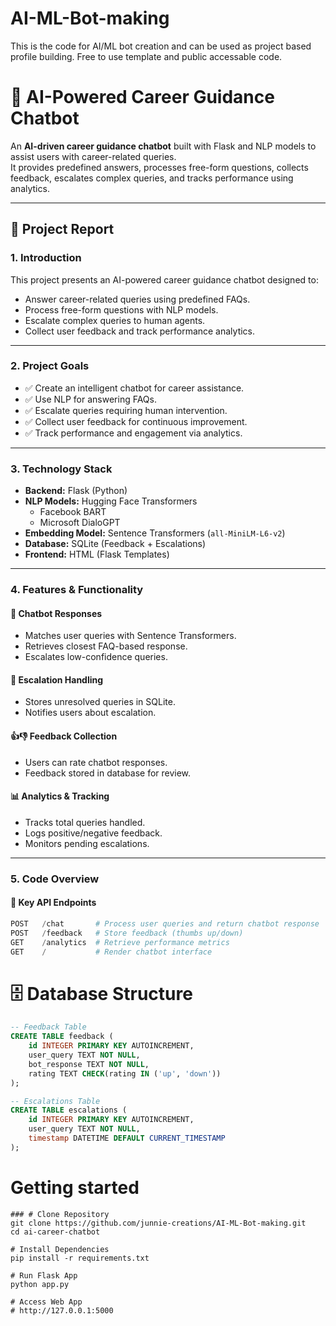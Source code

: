 # AI-ML-Bot-making
This is the code for AI/ML bot creation and can be used as project based profile building. Free to use template and public accessable code.

# 🎯 AI-Powered Career Guidance Chatbot

An **AI-driven career guidance chatbot** built with Flask and NLP models to assist users with career-related queries.  
It provides predefined answers, processes free-form questions, collects feedback, escalates complex queries, and tracks performance using analytics.

---

## 📖 Project Report

### 1. Introduction
This project presents an AI-powered career guidance chatbot designed to:
- Answer career-related queries using predefined FAQs.
- Process free-form questions with NLP models.
- Escalate complex queries to human agents.
- Collect user feedback and track performance analytics.

---

### 2. Project Goals
- ✅ Create an intelligent chatbot for career assistance.  
- ✅ Use NLP for answering FAQs.  
- ✅ Escalate queries requiring human intervention.  
- ✅ Collect user feedback for continuous improvement.  
- ✅ Track performance and engagement via analytics.  

---

### 3. Technology Stack
- **Backend:** Flask (Python)  
- **NLP Models:** Hugging Face Transformers  
  - Facebook BART  
  - Microsoft DialoGPT  
- **Embedding Model:** Sentence Transformers (`all-MiniLM-L6-v2`)  
- **Database:** SQLite (Feedback + Escalations)  
- **Frontend:** HTML (Flask Templates)  

---

### 4. Features & Functionality
#### 💬 Chatbot Responses
- Matches user queries with Sentence Transformers.  
- Retrieves closest FAQ-based response.  
- Escalates low-confidence queries.  

#### 🚨 Escalation Handling
- Stores unresolved queries in SQLite.  
- Notifies users about escalation.  

#### 👍👎 Feedback Collection
- Users can rate chatbot responses.  
- Feedback stored in database for review.  

#### 📊 Analytics & Tracking
- Tracks total queries handled.  
- Logs positive/negative feedback.  
- Monitors pending escalations.  

---

### 5. Code Overview

#### 🔑 Key API Endpoints
```python
POST   /chat       # Process user queries and return chatbot response
POST   /feedback   # Store feedback (thumbs up/down)
GET    /analytics  # Retrieve performance metrics
GET    /           # Render chatbot interface
```

# 🗄️ Database Structure

```sql
-- Feedback Table
CREATE TABLE feedback (
    id INTEGER PRIMARY KEY AUTOINCREMENT,
    user_query TEXT NOT NULL,
    bot_response TEXT NOT NULL,
    rating TEXT CHECK(rating IN ('up', 'down'))
);

-- Escalations Table
CREATE TABLE escalations (
    id INTEGER PRIMARY KEY AUTOINCREMENT,
    user_query TEXT NOT NULL,
    timestamp DATETIME DEFAULT CURRENT_TIMESTAMP
);
```

# Getting started
```
### # Clone Repository
git clone https://github.com/junnie-creations/AI-ML-Bot-making.git
cd ai-career-chatbot

# Install Dependencies
pip install -r requirements.txt

# Run Flask App
python app.py

# Access Web App
# http://127.0.0.1:5000
```
